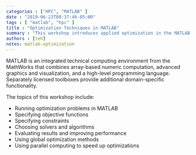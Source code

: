 ```yaml
---
categories : ["HPC", "MATLAB" ]
date : "2019-06-23T08:37:46-05:00"
tags : [ "matlab", "hpc" ]
title : "Optimization Techniques in MATLAB"
summary : "This workshop introduces applied optimization in the MATLAB environment, focusing on using the Optimization Toolbox™ and the Global Optimization Toolbox™." 
authors : [teh]
notes: matlab-optimization
---
```


MATLAB is an integrated technical computing environment from the MathWorks that combines array-based numeric computation, advanced graphics and visualization, and a high-level programming language. Separately licensed toolboxes provide additional domain-specific functionality.

The topics of this workshop include:

  - Running optimization problems in MATLAB
  - Specifying objective functions
  - Specifying constraints
  - Choosing solvers and algorithms
  - Evaluating results and improving performance
  - Using global optimization methods
  - Using parallel computing to speed up optimizations

